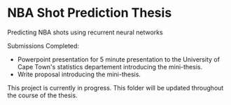 # NBA Shot Prediction Thesis
Predicting NBA shots using recurrent neural networks

Submissions Completed:
- Powerpoint presentation for 5 minute presentation to the University of Cape Town's statistics departement introducing the mini-thesis.
- Write proposal introducing the mini-thesis.

This project is currently in progress. This folder will be updated throughout the course of the thesis.
